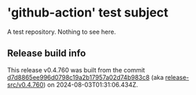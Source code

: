 # 'github-action' test subject

A test repository. Nothing to see here.


## Release build info

This release v0.4.760 was built from the commit [d7d8865ee996d0798c19a2b17957a02d74b983c8](https://github.com/kattecon/gh-release-test-ga/tree/d7d8865ee996d0798c19a2b17957a02d74b983c8) (aka [release-src/v0.4.760](https://github.com/kattecon/gh-release-test-ga/tree/release-src/v0.4.760)) on 2024-08-03T01:31:06.434Z.
        